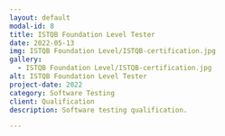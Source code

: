 ```yaml
---
layout: default
modal-id: 8
title: ISTQB Foundation Level Tester
date: 2022-05-13
img: ISTQB Foundation Level/ISTQB-certification.jpg 
gallery:
  - ISTQB Foundation Level/ISTQB-certification.jpg 
alt: ISTQB Foundation Level Tester
project-date: 2022
category: Software Testing
client: Qualification
description: Software testing qualification.

---
```

